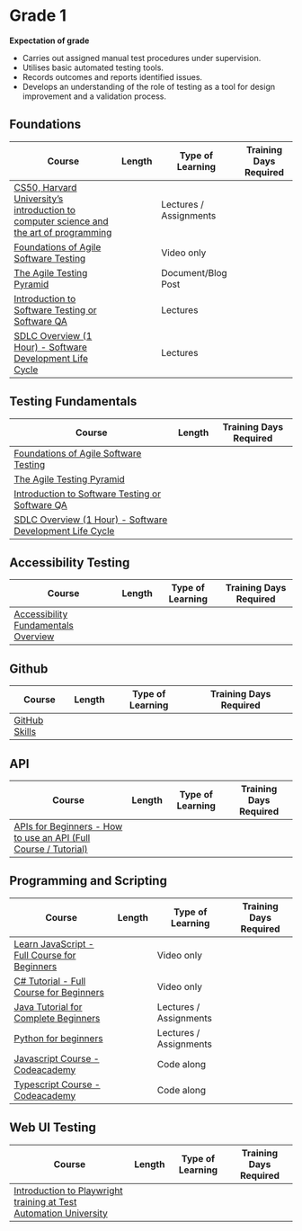 # Grade 1

**Expectation of grade**

- Carries out assigned manual test procedures under supervision.
- Utilises basic automated testing tools.
- Records outcomes and reports identified issues.
- Develops an understanding of the role of testing as a tool for design improvement and a validation process.


## Foundations

| Course | Length | Type of Learning | Training Days Required |
| ------ | ------ | ---------------------- |--- |
| [CS50, Harvard University’s introduction to computer science and the art of programming](https://cs50.harvard.edu/x/2024/) | | Lectures / Assignments | |
|[Foundations of Agile Software Testing](https://www.udemy.com/course/foundations-of-agile-software-testing-j/)| | Video only | |
|[The Agile Testing Pyramid](https://www.agilecoachjournal.com/2014-01-28/the-agile-testing-pyramid#:~:text=The%20Agile%20Testing%20Pyramid%20is,and%20testing%20for%20iterative%20development.&text=The%20great%20majority%20of%20testing,middle%20tier%20to%20test%20services.)| | Document/Blog Post |
|[Introduction to Software Testing or Software QA](https://www.udemy.com/course/introduction-to-software-testing-or-software-qa/) | | Lectures | |
|[SDLC Overview (1 Hour) - Software Development Life Cycle](https://www.udemy.com/course/sdlc-phases/) | | Lectures | |

## Testing Fundamentals
| Course | Length | Training Days Required |
| ------ | ------ | ---------------------- |
|[Foundations of Agile Software Testing](https://www.udemy.com/course/foundations-of-agile-software-testing-j/)| | |
|[The Agile Testing Pyramid](https://www.agilecoachjournal.com/2014-01-28/the-agile-testing-pyramid#:~:text=The%20Agile%20Testing%20Pyramid%20is,and%20testing%20for%20iterative%20development.&text=The%20great%20majority%20of%20testing,middle%20tier%20to%20test%20services.)| | |
|[Introduction to Software Testing or Software QA](https://www.udemy.com/course/introduction-to-software-testing-or-software-qa/) | | |
|[SDLC Overview (1 Hour) - Software Development Life Cycle](https://www.udemy.com/course/sdlc-phases/) | | |


## Accessibility Testing
| Course | Length | Type of Learning | Training Days Required | 
| ------ | ------ | ---------------------- |--- |
|[Accessibility Fundamentals Overview](https://www.w3.org/WAI/fundamentals/)| | | |

## Github
| Course | Length | Type of Learning | Training Days Required |
| ------ | ------ | ---------------------- |--- |
|[GitHub Skills](https://skills.github.com/)| | | |

## API
| Course | Length | Type of Learning | Training Days Required |
| ------ | ------ | ---------------------- | --- |
|[APIs for Beginners - How to use an API (Full Course / Tutorial)](https://youtu.be/GZvSYJDk-us?si=IS7N9Pd-CFvhLw23)| | | |

## Programming and Scripting
| Course | Length | Type of Learning | Training Days Required |
| ------ | ------ | ---------------------- |--- |
|[Learn JavaScript - Full Course for Beginners](https://youtu.be/PkZNo7MFNFg?si=SmulnMptXXtkGl0c)| | Video only | |
|[C# Tutorial - Full Course for Beginners](https://youtu.be/GhQdlIFylQ8?si=2ax24zCJmZtMtJCM)| | Video only | |
|[Java Tutorial for Complete Beginners](https://www.udemy.com/course/java-tutorial/)| | Lectures / Assignments | |
|[Python for beginners](https://www.udemy.com/course/python-core-and-advanced/)| | Lectures / Assignments | |
|[Javascript Course - Codeacademy](https://www.codecademy.com/courses/introduction-to-javascript/informationals/learn-javascript-welcome)| | Code along | |
|[Typescript Course - Codeacademy](https://www.codecademy.com/learn/learn-typescript)| | Code along | |

## Web UI Testing
| Course | Length | Type of Learning | Training Days Required |
| ------ | ------ | ---------------------- |--- |
|[Introduction to Playwright training at Test Automation University](https://testautomationu.applitools.com/playwright-intro/)| | | |